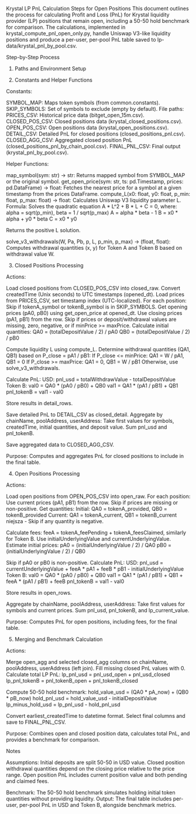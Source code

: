 Krystal LP PnL Calculation Steps for Open Positions
This document outlines the process for calculating Profit and Loss (PnL) for Krystal liquidity provider (LP) positions that remain open, including a 50-50 hold benchmark for comparison. The calculations, implemented in krystal_compute_pnl_open_only.py, handle Uniswap V3-like liquidity positions and produce a per-user, per-pool PnL table saved to lp-data/krystal_pnl_by_pool.csv.

Step-by-Step Process
1. Paths and Environment Setup

2. Constants and Helper Functions

Constants:

SYMBOL_MAP: Maps token symbols (from common.constants).
SKIP_SYMBOLS: Set of symbols to exclude (empty by default).
File paths:
PRICES_CSV: Historical price data (bitget_open_15m.csv).
CLOSED_POS_CSV: Closed positions data (krystal_closed_positions.csv).
OPEN_POS_CSV: Open positions data (krystal_open_positions.csv).
DETAIL_CSV: Detailed PnL for closed positions (closed_positions_pnl.csv).
CLOSED_AGG_CSV: Aggregated closed position PnL (closed_positions_pnl_by_chain_pool.csv).
FINAL_PNL_CSV: Final output (krystal_pnl_by_pool.csv).

Helper Functions:

map_symbol(sym: str) -> str: Returns mapped symbol from SYMBOL_MAP or the original symbol.
get_open_price(sym: str, ts: pd.Timestamp, prices: pd.DataFrame) -> float: Fetches the nearest price for a symbol at a given timestamp from the prices DataFrame.
compute_L(x0: float, y0: float, p_min: float, p_max: float) -> float:
Calculates Uniswap V3 liquidity parameter L.
Formula: Solves the quadratic equation A * L^2 + B * L + C = 0, where:
alpha = sqrt(p_min), beta = 1 / sqrt(p_max)
A = alpha * beta - 1
B = x0 * alpha + y0 * beta
C = x0 * y0


Returns the positive L solution.


solve_v3_withdrawals(W, Pa, Pb, p, L, p_min, p_max) -> (float, float):
Computes withdrawal quantities (x, y) for Token A and Token B based on withdrawal value W.



3. Closed Positions Processing

Actions:

Load closed positions from CLOSED_POS_CSV into closed_raw.
Convert createdTime (Unix seconds) to UTC timestamps (opened_dt).
Load prices from PRICES_CSV, set timestamp index (UTC-localized).
For each position:
Skip if tokenA_symbol or tokenB_symbol is in SKIP_SYMBOLS.
Get opening prices (pA0, pB0) using get_open_price at opened_dt.
Use closing prices (pA1, pB1) from the row.
Skip if prices or deposit/withdrawal values are missing, zero, negative, or if minPrice >= maxPrice.
Calculate initial quantities:
QA0 = (totalDepositValue / 2) / pA0
QB0 = (totalDepositValue / 2) / pB0


Compute liquidity L using compute_L.
Determine withdrawal quantities (QA1, QB1) based on P_close = pA1 / pB1:
If P_close <= minPrice: QA1 = W / pA1, QB1 = 0
If P_close >= maxPrice: QA1 = 0, QB1 = W / pB1
Otherwise, use solve_v3_withdrawals.


Calculate PnL:
USD: pnl_usd = totalWithdrawValue - totalDepositValue
Token B:
val0 = QA0 * (pA0 / pB0) + QB0
val1 = QA1 * (pA1 / pB1) + QB1
pnl_tokenB = val1 - val0




Store results in detail_rows.


Save detailed PnL to DETAIL_CSV as closed_detail.
Aggregate by chainName, poolAddress, userAddress:
Take first values for symbols, createdTime, initial quantities, and deposit value.
Sum pnl_usd and pnl_tokenB.


Save aggregated data to CLOSED_AGG_CSV.


Purpose: Computes and aggregates PnL for closed positions to include in the final table.



4. Open Positions Processing

Actions:

Load open positions from OPEN_POS_CSV into open_raw.
For each position:
Use current prices (pA1, pB1) from the row.
Skip if prices are missing or non-positive.
Get quantities:
Initial: QA0 = tokenA_provided, QB0 = tokenB_provided
Current: QA1 = tokenA_current, QB1 = tokenB_current niejsza - Skip if any quantity is negative.


Calculate fees: feeA = tokenA_feePending + tokenA_feesClaimed, similarly for Token B.
Use initialUnderlyingValue and currentUnderlyingValue.
Estimate initial prices:
pA0 = (initialUnderlyingValue / 2) / QA0
pB0 = (initialUnderlyingValue / 2) / QB0


Skip if pA0 or pB0 is non-positive.
Calculate PnL:
USD: pnl_usd = currentUnderlyingValue + feeA * pA1 + feeB * pB1 - initialUnderlyingValue
Token B:
val0 = QA0 * (pA0 / pB0) + QB0
val1 = QA1 * (pA1 / pB1) + QB1 + feeA * (pA1 / pB1) + feeB
pnl_tokenB = val1 - val0




Store results in open_rows.


Aggregate by chainName, poolAddress, userAddress:
Take first values for symbols and current prices.
Sum pnl_usd, pnl_tokenB, and lp_current_value.




Purpose: Computes PnL for open positions, including fees, for the final table.



5. Merging and Benchmark Calculation

Actions:

Merge open_agg and selected closed_agg columns on chainName, poolAddress, userAddress (left join).
Fill missing closed PnL values with 0.
Calculate total LP PnL:
lp_pnl_usd = pnl_usd_open + pnl_usd_closed
lp_pnl_tokenB = pnl_tokenB_open + pnl_tokenB_closed


Compute 50-50 hold benchmark:
hold_value_usd = (QA0 * pA_now) + (QB0 * pB_now)
hold_pnl_usd = hold_value_usd - initialDepositValue
lp_minus_hold_usd = lp_pnl_usd - hold_pnl_usd


Convert earliest_createdTime to datetime format.
Select final columns and save to FINAL_PNL_CSV.


Purpose: Combines open and closed position data, calculates total PnL, and provides a benchmark for comparison.



Notes

Assumptions:
Initial deposits are split 50-50 in USD value.
Closed position withdrawal quantities depend on the closing price relative to the price range.
Open position PnL includes current position value and both pending and claimed fees.


Benchmark: The 50-50 hold benchmark simulates holding initial token quantities without providing liquidity.
Output: The final table includes per-user, per-pool PnL in USD and Token B, alongside benchmark metrics.

